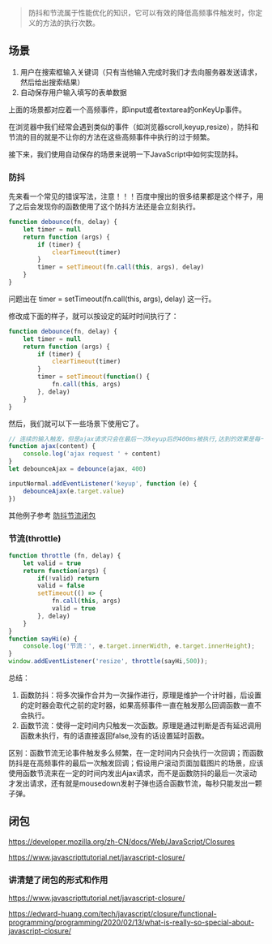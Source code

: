 >  防抖和节流属于性能优化的知识，它可以有效的降低高频事件触发时，你定义的方法的执行次数。

## 场景
1. 用户在搜索框输入关键词（只有当他输入完成时我们才去向服务器发送请求，然后给出搜索结果）
2. 自动保存用户输入填写的表单数据

上面的场景都对应着一个高频事件，即input或者textarea的onKeyUp事件。

在浏览器中我们经常会遇到类似的事件（如浏览器scroll,keyup,resize），防抖和节流的目的就是不让你的方法在这些高频事件中执行的过于频繁。

接下来，我们使用自动保存的场景来说明一下JavaScript中如何实现防抖。

### 防抖
先来看一个常见的错误写法，注意！！！百度中搜出的很多结果都是这个样子，用了之后会发现你的函数使用了这个防抖方法还是会立刻执行。
```js
function debounce(fn, delay) {
    let timer = null
    return function (args) {
        if (timer) {
            clearTimeout(timer) 
        }
        timer = setTimeout(fn.call(this, args), delay)
    }
}
```
问题出在 timer = setTimeout(fn.call(this, args), delay) 这一行。

修改成下面的样子，就可以按设定的延时时间执行了：

```js
function debounce(fn, delay) {
    let timer = null
    return function (args) {
        if (timer) {
            clearTimeout(timer) 
        }
        timer = setTimeout(function() {
            fn.call(this, args)
        }, delay)
    }
}
```
然后，我们就可以下一些场景下使用它了。
```js
// 连续的输入触发，但是ajax请求只会在最后一次keyup后的400ms被执行,达到的效果是每一次高频事件都会取消前一次的超时调用，使得事件处理程序不会被触发
function ajax(content) {
    console.log('ajax request ' + content)
}
let debounceAjax = debounce(ajax, 400)

inputNormal.addEventListener('keyup', function (e) {
    debounceAjax(e.target.value)
})
```
其他例子参考 [防抖节流闭包](1.1.%E9%98%B2%E6%8A%96%E8%8A%82%E6%B5%81%E9%97%AD%E5%8C%85.html)


### 节流(throttle)
```js
function throttle (fn, delay) {
    let valid = true
    return function(args) {
        if(!valid) return
        valid = false
        setTimeout(() => {
            fn.call(this, args) 
            valid = true
        }, delay)
    }
}
function sayHi(e) {
    console.log('节流：', e.target.innerWidth, e.target.innerHeight);
}
window.addEventListener('resize', throttle(sayHi,500));
```
总结：
1. 函数防抖：将多次操作合并为一次操作进行，原理是维护一个计时器，后设置的定时器会取代之前的定时器，如果高频事件一直在触发那么回调函数一直不会执行。
2. 函数节流：使得一定时间内只触发一次函数。原理是通过判断是否有延迟调用函数未执行，有的话直接返回false,没有的话设置延时函数。

区别：函数节流无论事件触发多么频繁，在一定时间内只会执行一次回调；而函数防抖是在高频事件的最后一次触发回调；假设用户滚动页面加载图片的场景，应该使用函数节流来在一定的时间内发出Ajax请求，而不是函数防抖的最后一次滚动才发出请求，还有就是mousedown发射子弹也适合函数节流，每秒只能发出一颗子弹。

## 闭包
https://developer.mozilla.org/zh-CN/docs/Web/JavaScript/Closures

https://www.javascripttutorial.net/javascript-closure/

### 讲清楚了闭包的形式和作用
https://www.javascripttutorial.net/javascript-closure/

https://edward-huang.com/tech/javascript/closure/functional-programming/programming/2020/02/13/what-is-really-so-special-about-javascript-closure/